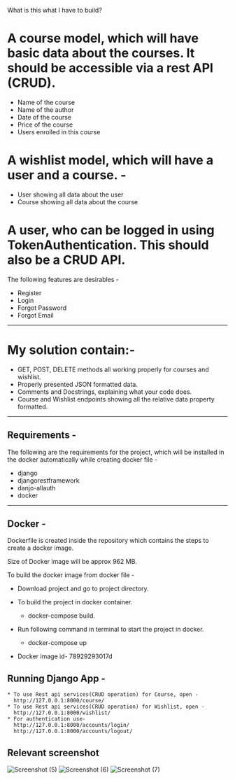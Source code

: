 What is this what I have to build?
# A course model, which will have basic data about the courses. It should be accessible via a rest API (CRUD).
* Name of the course
* Name of the author
* Date of the course
* Price of the course
* Users enrolled in this course
# A wishlist model, which will have a user and a course.  -
* User showing all data about the user
* Course showing all data about the course
# A user, who can be logged in using TokenAuthentication. This should also be a CRUD API.
The following features are desirables - 
* Register
* Login
* Forgot Password
* Forgot Email
---
# My solution contain:-
* GET, POST, DELETE methods all working properly for courses and wishlist.
* Properly presented JSON formatted data.
* Comments and Docstrings, explaining what your code does.
* Course and Wishlist endpoints showing all the relative data property formatted.
---

## Requirements - 
The following are the requirements for the project, which will be installed in the docker automatically while creating docker file -

* django
* djangorestframework
* danjo-allauth
* docker

---

## Docker - 
Dockerfile is created inside the repository which contains the steps to create a docker image.

Size of Docker image will be approx 962 MB.

To build the docker image from docker file - 
 * Download project and go to project directory.
 * To build the project in docker container.
    * docker-compose build.
 * Run following command in terminal to start the project in docker. 
    * docker-compose up

 * Docker image id-  78929293017d

## Running Django App - 
    * To use Rest api services(CRUD operation) for Course, open -
      http://127.0.0.1:8000/course/
    * To use Rest api services(CRUD operation) for Wishlist, open -
      http://127.0.0.1:8000/wishlist/
    * For authentication use-
      http://127.0.0.1:8000/accounts/login/
      http://127.0.0.1:8000/accounts/logout/
## Relevant screenshot
![Screenshot (5)](https://user-images.githubusercontent.com/56357590/125068802-817b6100-e0d3-11eb-9b27-2f07e7aeea3c.png)
![Screenshot (6)](https://user-images.githubusercontent.com/56357590/125069129-f51d6e00-e0d3-11eb-9121-1333542f742b.png)
![Screenshot (7)](https://user-images.githubusercontent.com/56357590/125069244-1f6f2b80-e0d4-11eb-90fd-9bafd11b19f2.png)

